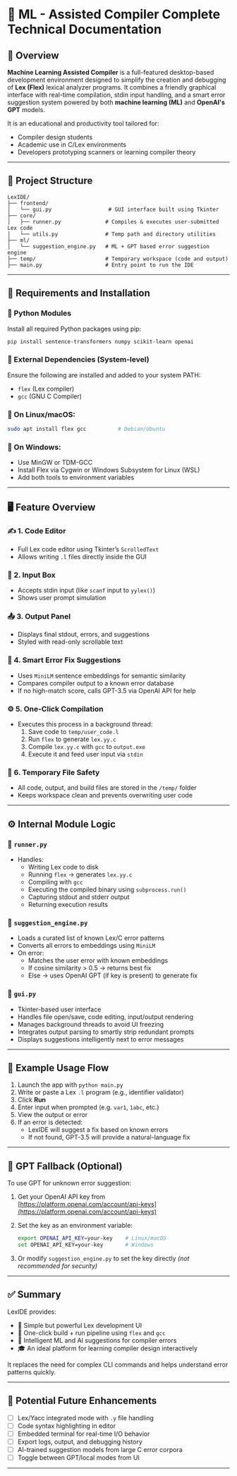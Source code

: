 # 📝 ML - Assisted Compiler Complete Technical Documentation

## 📌 Overview

**Machine Learning Assisted Compiler** is a full-featured desktop-based development environment designed to simplify the creation and debugging of **Lex (Flex)** lexical analyzer programs. It combines a friendly graphical interface with real-time compilation, stdin input handling, and a smart error suggestion system powered by both **machine learning (ML)** and **OpenAI's GPT** models.

It is an educational and productivity tool tailored for:

- Compiler design students
- Academic use in C/Lex environments
- Developers prototyping scanners or learning compiler theory

---

## 🧱 Project Structure

```
LexIDE/
├── frontend/
│   └── gui.py                  # GUI interface built using Tkinter
├── core/
│   ├── runner.py              # Compiles & executes user-submitted Lex code
│   └── utils.py               # Temp path and directory utilities
├── ml/
│   └── suggestion_engine.py   # ML + GPT based error suggestion engine
├── temp/                      # Temporary workspace (code and output)
├── main.py                    # Entry point to run the IDE

```

---

## 🧰 Requirements and Installation

### 🐍 Python Modules

Install all required Python packages using pip:

```bash
pip install sentence-transformers numpy scikit-learn openai

```

### 🧾 External Dependencies (System-level)

Ensure the following are installed and added to your system PATH:

- `flex` (Lex compiler)
- `gcc` (GNU C Compiler)

### 🔧 On Linux/macOS:

```bash
sudo apt install flex gcc          # Debian/Ubuntu

```

### 🔧 On Windows:

- Use MinGW or TDM-GCC
- Install Flex via Cygwin or Windows Subsystem for Linux (WSL)
- Add both tools to environment variables

---

## 🖥️ Feature Overview

### ✍️ 1. Code Editor

- Full Lex code editor using Tkinter’s `ScrolledText`
- Allows writing `.l` files directly inside the GUI

### 🔽 2. Input Box

- Accepts stdin input (like `scanf` input to `yylex()`)
- Shows user prompt simulation

### 📤 3. Output Panel

- Displays final stdout, errors, and suggestions
- Styled with read-only scrollable text

### 🧠 4. Smart Error Fix Suggestions

- Uses `MiniLM` sentence embeddings for semantic similarity
- Compares compiler output to a known error database
- If no high-match score, calls GPT-3.5 via OpenAI API for help

### ⚙️ 5. One-Click Compilation

- Executes this process in a background thread:
    1. Save code to `temp/user_code.l`
    2. Run `flex` to generate `lex.yy.c`
    3. Compile `lex.yy.c` with `gcc` to `output.exe`
    4. Execute it and feed user input via `stdin`

### 📂 6. Temporary File Safety

- All code, output, and build files are stored in the `/temp/` folder
- Keeps workspace clean and prevents overwriting user code

---

## ⚙️ Internal Module Logic

### 🔹 `runner.py`

- Handles:
    - Writing Lex code to disk
    - Running `flex` → generates `lex.yy.c`
    - Compiling with `gcc`
    - Executing the compiled binary using `subprocess.run()`
    - Capturing stdout and stderr output
    - Returning execution results

### 🔹 `suggestion_engine.py`

- Loads a curated list of known Lex/C error patterns
- Converts all errors to embeddings using `MiniLM`
- On error:
    - Matches the user error with known embeddings
    - If cosine similarity > 0.5 → returns best fix
    - Else → uses OpenAI GPT (if key is present) to generate fix

### 🔹 `gui.py`

- Tkinter-based user interface
- Handles file open/save, code editing, input/output rendering
- Manages background threads to avoid UI freezing
- Integrates output parsing to smartly strip redundant prompts
- Displays suggestions intelligently next to error messages

---

## 🧪 Example Usage Flow

1. Launch the app with `python main.py`
2. Write or paste a Lex `.l` program (e.g., identifier validator)
3. Click **Run**
4. Enter input when prompted (e.g. `var1`, `1abc`, etc.)
5. View the output or error
6. If an error is detected:
    - LexIDE will suggest a fix based on known errors
    - If not found, GPT-3.5 will provide a natural-language fix

---

## 🔐 GPT Fallback (Optional)

To use GPT for unknown error suggestion:

1. Get your OpenAI API key from [https://platform.openai.com/account/api-keys](https://platform.openai.com/account/api-keys)
2. Set the key as an environment variable:
    
    ```bash
    export OPENAI_API_KEY=your-key    # Linux/macOS
    set OPENAI_API_KEY=your-key       # Windows
    
    ```
    
3. Or modify `suggestion_engine.py` to set the key directly *(not recommended for security)*

---

## ✅ Summary

LexIDE provides:

- 🔧 Simple but powerful Lex development UI
- 🚀 One-click build + run pipeline using `flex` and `gcc`
- 🤖 Intelligent ML and AI suggestions for compiler errors
- 🎓 An ideal platform for learning compiler design interactively

It replaces the need for complex CLI commands and helps understand error patterns quickly.

---

## 🌱 Potential Future Enhancements

- [ ]  Lex/Yacc integrated mode with `.y` file handling
- [ ]  Code syntax highlighting in editor
- [ ]  Embedded terminal for real-time I/O behavior
- [ ]  Export logs, output, and debugging history
- [ ]  AI-trained suggestion models from large C error corpora
- [ ]  Toggle between GPT/local modes from UI

---
